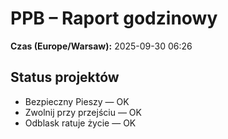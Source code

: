 # PPB – Raport godzinowy
**Czas (Europe/Warsaw):** 2025-09-30 06:26

## Status projektów
- Bezpieczny Pieszy — OK
- Zwolnij przy przejściu — OK
- Odblask ratuje życie — OK


